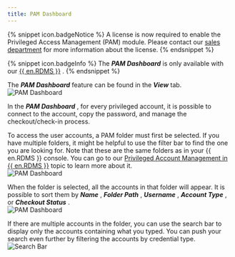 ```yaml
---
title: PAM Dashboard
---
```

{% snippet icon.badgeNotice %} 
A license is now required to enable the Privileged Access Management (PAM) module. Please contact our [sales department](mailto:sales@devolutions.net) for more information about the license. 
{% endsnippet %}
 
{% snippet icon.badgeInfo %} 
The ***PAM Dashboard*** is only available with our [{{ en.RDMS }}](https://devolutions.net/server) . 
{% endsnippet %}
 
The ***PAM Dashboard*** feature can be found in the ***View*** tab.  
![PAM Dashboard](https://webdevolutions.azureedge.net/docs/en/rdm/mac/RDMMac0006.png) 

In the ***PAM Dashboard*** , for every privileged account, it is possible to connect to the account, copy the password, and manage the checkout/check-in process.  

To access the user accounts, a PAM folder must first be selected. If you have multiple folders, it might be helpful to use the filter bar to find the one you are looking for. Note that these are the same folders as in your {{ en.RDMS }} console. You can go to our [Privileged Account Management in {{ en.RDMS }}](/server/privileged-access-management/) topic to learn more about it.  
![PAM Dashboard](https://webdevolutions.azureedge.net/docs/en/rdm/mac/RDMMac0007.png) 

When the folder is selected, all the accounts in that folder will appear. It is possible to sort them by ***Name*** , ***Folder Path*** , ***Username*** , ***Account Type*** , or ***Checkout Status*** .  
![PAM Dashboard](https://webdevolutions.azureedge.net/docs/en/rdm/mac/RDMMac0008.png) 

If there are multiple accounts in the folder, you can use the search bar to display only the accounts containing what you typed. You can push your search even further by filtering the accounts by credential type.  
![Search Bar](https://webdevolutions.azureedge.net/docs/en/rdm/mac/RDMMac0009.png) 

